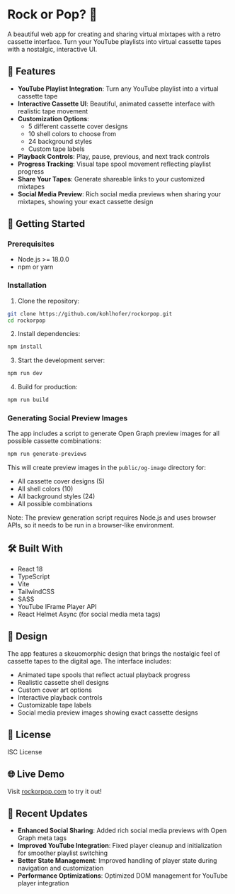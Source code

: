 # Rock or Pop? 🎵

A beautiful web app for creating and sharing virtual mixtapes with a retro cassette interface. Turn your YouTube playlists into virtual cassette tapes with a nostalgic, interactive UI.

## 🌟 Features

- **YouTube Playlist Integration**: Turn any YouTube playlist into a virtual cassette tape
- **Interactive Cassette UI**: Beautiful, animated cassette interface with realistic tape movement
- **Customization Options**:
  - 5 different cassette cover designs
  - 10 shell colors to choose from
  - 24 background styles
  - Custom tape labels
- **Playback Controls**: Play, pause, previous, and next track controls
- **Progress Tracking**: Visual tape spool movement reflecting playlist progress
- **Share Your Tapes**: Generate shareable links to your customized mixtapes
- **Social Media Preview**: Rich social media previews when sharing your mixtapes, showing your exact cassette design

## 🚀 Getting Started

### Prerequisites

- Node.js >= 18.0.0
- npm or yarn

### Installation

1. Clone the repository:
```bash
git clone https://github.com/kohlhofer/rockorpop.git
cd rockorpop
```

2. Install dependencies:
```bash
npm install
```

3. Start the development server:
```bash
npm run dev
```

4. Build for production:
```bash
npm run build
```

### Generating Social Preview Images

The app includes a script to generate Open Graph preview images for all possible cassette combinations:

```bash
npm run generate-previews
```

This will create preview images in the `public/og-image` directory for:
- All cassette cover designs (5)
- All shell colors (10)
- All background styles (24)
- All possible combinations

Note: The preview generation script requires Node.js and uses browser APIs, so it needs to be run in a browser-like environment.

## 🛠️ Built With

- React 18
- TypeScript
- Vite
- TailwindCSS
- SASS
- YouTube IFrame Player API
- React Helmet Async (for social media meta tags)

## 🎨 Design

The app features a skeuomorphic design that brings the nostalgic feel of cassette tapes to the digital age. The interface includes:

- Animated tape spools that reflect actual playback progress
- Realistic cassette shell designs
- Custom cover art options
- Interactive playback controls
- Customizable tape labels
- Social media preview images showing exact cassette designs

## 📝 License

ISC License

## 🌐 Live Demo

Visit [rockorpop.com](https://rockorpop.com) to try it out! 

## 🔄 Recent Updates

- **Enhanced Social Sharing**: Added rich social media previews with Open Graph meta tags
- **Improved YouTube Integration**: Fixed player cleanup and initialization for smoother playlist switching
- **Better State Management**: Improved handling of player state during navigation and customization
- **Performance Optimizations**: Optimized DOM management for YouTube player integration 